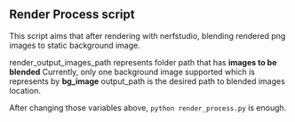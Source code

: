 ## Render Process script

This script aims that after rendering with nerfstudio, blending rendered png images to static background image.

render_output_images_path represents folder path that has **images to be blended**
Currently, only one background image supported which is  represents by **bg_image**
output_path is the desired path to blended images location.


After changing those variables above, `python render_process.py` is enough. 

